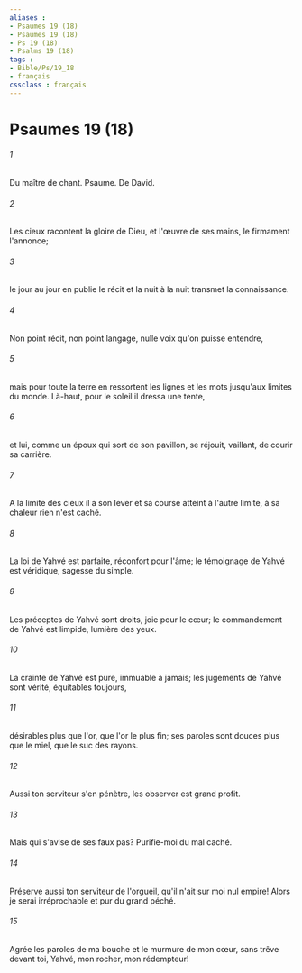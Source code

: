 ```yaml
---
aliases : 
- Psaumes 19 (18)
- Psaumes 19 (18)
- Ps 19 (18)
- Psalms 19 (18)
tags : 
- Bible/Ps/19_18
- français
cssclass : français
---
```


# Psaumes 19 (18)

###### 1
Du maître de chant. Psaume. De David.
###### 2
Les cieux racontent la gloire de Dieu, et l'œuvre de ses mains, le firmament l'annonce;
###### 3
le jour au jour en publie le récit et la nuit à la nuit transmet la connaissance.
###### 4
Non point récit, non point langage, nulle voix qu'on puisse entendre,
###### 5
mais pour toute la terre en ressortent les lignes et les mots jusqu'aux limites du monde. Là-haut, pour le soleil il dressa une tente,
###### 6
et lui, comme un époux qui sort de son pavillon, se réjouit, vaillant, de courir sa carrière.
###### 7
A la limite des cieux il a son lever et sa course atteint à l'autre limite, à sa chaleur rien n'est caché.
###### 8
La loi de Yahvé est parfaite, réconfort pour l'âme; le témoignage de Yahvé est véridique, sagesse du simple.
###### 9
Les préceptes de Yahvé sont droits, joie pour le cœur; le commandement de Yahvé est limpide, lumière des yeux.
###### 10
La crainte de Yahvé est pure, immuable à jamais; les jugements de Yahvé sont vérité, équitables toujours,
###### 11
désirables plus que l'or, que l'or le plus fin; ses paroles sont douces plus que le miel, que le suc des rayons.
###### 12
Aussi ton serviteur s'en pénètre, les observer est grand profit.
###### 13
Mais qui s'avise de ses faux pas? Purifie-moi du mal caché.
###### 14
Préserve aussi ton serviteur de l'orgueil, qu'il n'ait sur moi nul empire! Alors je serai irréprochable et pur du grand péché.
###### 15
Agrée les paroles de ma bouche et le murmure de mon cœur, sans trêve devant toi, Yahvé, mon rocher, mon rédempteur!
